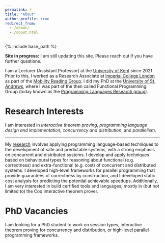 ```yaml
---
permalink: /
title: "About"
author_profile: true
redirect_from: 
  - /about/
  - /about.html
---
```


{% include base_path %}

**Site in progress:** I am still updating this site. Please reach out if 
you have further questions.

I am a Lecturer (Assistant Professor) at the 
[University of Kent](https://www.kent.ac.uk/computing/people/3664/castro-perez-david)
since 2021.  Prior to this, I worked as a Research Associate at 
[Imperial College London](https://www.imperial.ac.uk/) 
as part of the
[Mobility Reading Group](https://mrg.cs.ox.ac.uk/people/david-castro/).
I did my PhD at the
[University of St. Andrews](https://blogs.cs.st-andrews.ac.uk/csblog/2017/11/10/phd-viva-success-david-castro/),
where I was part of the then called Functional Programming Group (today known
as the 
[Programming Languages Research group](https://plrg.cs.st-andrews.ac.uk/)).

# Research Interests

I am interested in _interactive theorem proving_, _programming language design
and implementation_, _concurrency and distribution_, and _parallelism_. 

---

My [research](/research) involves applying programming language-based
techniques to the development of safe and predictable systems, with a strong
emphasis on concurrent and distributed systems. I develop and apply techniques
based on behavioural types for reasoning about functional (e.g.  correctness)
and extra-functional (e.g. cost) of concurrent and distributed systems. I
developed high-level frameworks for parallel programming that provide
guarantees of correctness by construction, and I developed static cost analysis
for predicting the potential achievable speedups. Additionally, I am very
interested in build certified tools and languages, mostly in (but not limited
to) the Coq interactive theorem prover.

# PhD Vacancies

I am looking for a PhD student to work on session types, interactive theorem
proving for concurrency and distribution, or high-level parallel programming
frameworks.
